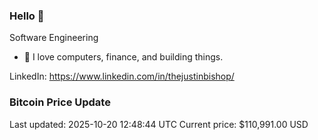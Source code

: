### Hello 🤙  

Software Engineering

- 🔭 I love computers, finance, and building things.
  
LinkedIn: https://www.linkedin.com/in/thejustinbishop/  






















































































































































































































































































































































































































































































































































































































































































































































































































































































































































































































































































































































































































































### Bitcoin Price Update
Last updated: 2025-10-20 12:48:44 UTC
Current price: $110,991.00 USD
